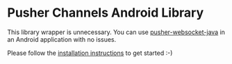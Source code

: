 # Pusher Channels Android Library

This library wrapper is unnecessary. You can use [pusher-websocket-java](https://github.com/pusher/pusher-websocket-java) in an Android application with no issues.

Please follow the [installation instructions](https://github.com/pusher/pusher-websocket-java#installation) to get started :-)
